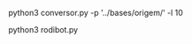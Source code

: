 <!--  mode de usar conversor
  a) as bases devem estar no diretorio origem
  b) as basess devem ser renomeadas com os nomes das fontes...caso mais de um arquivo por base. Basta sequenciar os arquivos com numeros
-->
python3 conversor.py -p '../bases/origem/' -l 10


<!--  mode de usar RodoBot
  a) processo busca por arquivos sinalizados no source preparado pelo conversor
  b) processo executa tentativas enquanto existirem arquivos para serem baixados
-->
python3 rodibot.py

